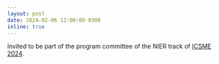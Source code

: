 ```yaml
---
layout: post
date: 2024-02-06 12:00:00-0300
inline: true
---
```


Invited to be part of the program committee of the NIER track of [ICSME 2024](https://conf.researchr.org/track/icsme-2024/icsme-2024-new-ideas-and-emerging-results-track).